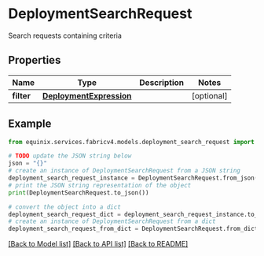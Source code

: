 # DeploymentSearchRequest

Search requests containing criteria

## Properties

Name | Type | Description | Notes
------------ | ------------- | ------------- | -------------
**filter** | [**DeploymentExpression**](DeploymentExpression.md) |  | [optional] 

## Example

```python
from equinix.services.fabricv4.models.deployment_search_request import DeploymentSearchRequest

# TODO update the JSON string below
json = "{}"
# create an instance of DeploymentSearchRequest from a JSON string
deployment_search_request_instance = DeploymentSearchRequest.from_json(json)
# print the JSON string representation of the object
print(DeploymentSearchRequest.to_json())

# convert the object into a dict
deployment_search_request_dict = deployment_search_request_instance.to_dict()
# create an instance of DeploymentSearchRequest from a dict
deployment_search_request_from_dict = DeploymentSearchRequest.from_dict(deployment_search_request_dict)
```
[[Back to Model list]](../README.md#documentation-for-models) [[Back to API list]](../README.md#documentation-for-api-endpoints) [[Back to README]](../README.md)


